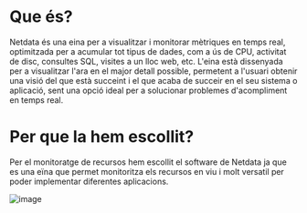 # Que és?

Netdata és una eina per a visualitzar i monitorar mètriques en temps real, optimitzada per a acumular tot tipus de dades, com a ús de CPU, activitat de disc, consultes SQL, visites a un lloc web, etc. L'eina està dissenyada per a visualitzar l'ara en el major detall possible, permetent a l'usuari obtenir una visió del que està succeint i el que acaba de succeir en el seu sistema o aplicació, sent una opció ideal per a solucionar problemes d'acompliment en temps real.

# Per que la hem escollit?

Per el monitoratge de recursos hem escollit el software de Netdata ja que es una eïna que permet monitoritza els recursos en viu i molt versatil per poder implementar diferentes aplicacions.


![image](https://github.com/Proyecto-Sintesi/configs/assets/165918288/47935912-e01a-4577-9ee7-e7101ef65009)
